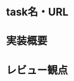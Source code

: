 <!-- 
TODO:以下の設定をしてください

- Reviewers
  - レビュワーを設定する
- Assignees
  - 自分を設定する
- Labels
  - 分類ラベル、納期ラベル、重要度ラベルをそれぞれ設定する
- Projects, Milestone, Development
  - 設定しない

-->
# task名・URL

# 実装概要

# レビュー観点

